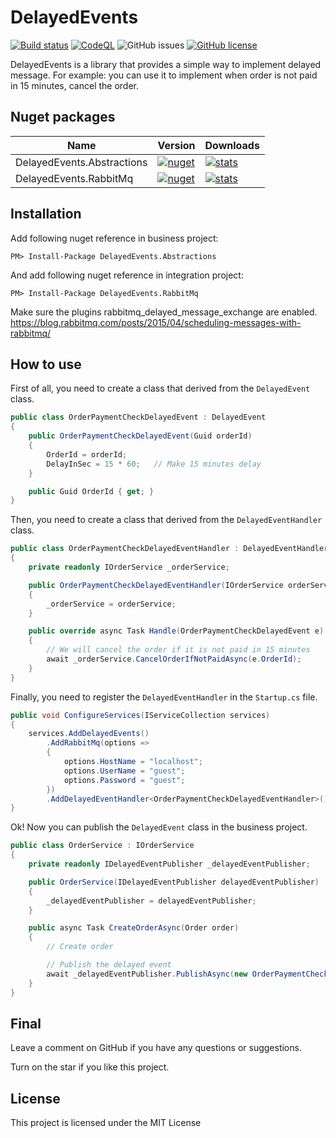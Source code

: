 # DelayedEvents
[![Build status](https://ci.appveyor.com/api/projects/status/bla0jjaxce1roxfv?svg=true)](https://ci.appveyor.com/project/nepton/delayedevents)
[![CodeQL](https://github.com/nepton/DelayedEvents/actions/workflows/codeql.yml/badge.svg)](https://github.com/nepton/DelayedEvents/actions/workflows/codeql.yml)
![GitHub issues](https://img.shields.io/github/issues/nepton/DelayedEvents.svg)
[![GitHub license](https://img.shields.io/badge/license-MIT-blue.svg)](https://github.com/nepton/DelayedEvents/blob/master/LICENSE)

DelayedEvents is a library that provides a simple way to implement delayed message.
For example: you can use it to implement when order is not paid in 15 minutes, cancel the order.

## Nuget packages

| Name                       | Version                                                                                                                               | Downloads                                                                                                                              |
|----------------------------|---------------------------------------------------------------------------------------------------------------------------------------|----------------------------------------------------------------------------------------------------------------------------------------|
| DelayedEvents.Abstractions | [![nuget](https://img.shields.io/nuget/v/DelayedEvents.Abstractions.svg)](https://www.nuget.org/packages/DelayedEvents.Abstractions/) | [![stats](https://img.shields.io/nuget/dt/DelayedEvents.Abstractions.svg)](https://www.nuget.org/packages/DelayedEvents.Abstractions/) |
| DelayedEvents.RabbitMq     | [![nuget](https://img.shields.io/nuget/v/DelayedEvents.RabbitMq.svg)](https://www.nuget.org/packages/DelayedEvents.RabbitMq/)         | [![stats](https://img.shields.io/nuget/dt/DelayedEvents.RabbitMq.svg)](https://www.nuget.org/packages/DelayedEvents.RabbitMq/)         |

## Installation

Add following nuget reference in business project:

```
PM> Install-Package DelayedEvents.Abstractions
```

And add following nuget reference in integration project:

``` 
PM> Install-Package DelayedEvents.RabbitMq
```

Make sure the plugins rabbitmq_delayed_message_exchange are enabled.
https://blog.rabbitmq.com/posts/2015/04/scheduling-messages-with-rabbitmq/

## How to use

First of all, you need to create a class that derived from the `DelayedEvent` class.

```csharp
public class OrderPaymentCheckDelayedEvent : DelayedEvent
{
    public OrderPaymentCheckDelayedEvent(Guid orderId)
    {
        OrderId = orderId;
        DelayInSec = 15 * 60;   // Make 15 minutes delay   
    }

    public Guid OrderId { get; }
}
```

Then, you need to create a class that derived from the `DelayedEventHandler` class.

```csharp
public class OrderPaymentCheckDelayedEventHandler : DelayedEventHandler<OrderPaymentCheckDelayedEvent>
{
    private readonly IOrderService _orderService;

    public OrderPaymentCheckDelayedEventHandler(IOrderService orderService)
    {
        _orderService = orderService;
    }

    public override async Task Handle(OrderPaymentCheckDelayedEvent e)
    {
        // We will cancel the order if it is not paid in 15 minutes
        await _orderService.CancelOrderIfNotPaidAsync(e.OrderId);
    }
}
```

Finally, you need to register the `DelayedEventHandler` in the `Startup.cs` file.

```csharp
public void ConfigureServices(IServiceCollection services)
{
    services.AddDelayedEvents()
        .AddRabbitMq(options =>
        {
            options.HostName = "localhost";
            options.UserName = "guest";
            options.Password = "guest";
        })
        .AddDelayedEventHandler<OrderPaymentCheckDelayedEventHandler>();
}
```

Ok! Now you can publish the `DelayedEvent` class in the business project.

```csharp
public class OrderService : IOrderService
{
    private readonly IDelayedEventPublisher _delayedEventPublisher;

    public OrderService(IDelayedEventPublisher delayedEventPublisher)
    {
        _delayedEventPublisher = delayedEventPublisher;
    }

    public async Task CreateOrderAsync(Order order)
    {
        // Create order

        // Publish the delayed event
        await _delayedEventPublisher.PublishAsync(new OrderPaymentCheckDelayedEvent(order.Id));
    }
}
```

## Final
Leave a comment on GitHub if you have any questions or suggestions.

Turn on the star if you like this project.

## License

This project is licensed under the MIT License
